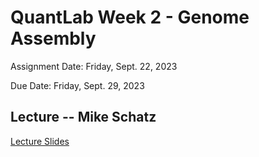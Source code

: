 # QuantLab Week 2 - Genome Assembly

Assignment Date: Friday, Sept. 22, 2023

Due Date: Friday, Sept. 29, 2023

## Lecture -- Mike Schatz

[Lecture Slides](https://www.dropbox.com/scl/fi/xpu9jwqlqdgbdv5b8kwv3/2023.09.21.QBLab.GenomeSequencing.pptx?rlkey=65wan8x0kywpm99b1ehgp0mi0&dl=0)

<!-- ## Homework Assignment

Before you do anything else, make a `week2` directory in your `qbb2023-answers` directory for this assignment. This is where you will be putting and uploading all of your code/plots/etc. for this assignment.

[Homework assignment](https://bxlab.github.io/cmdb-quantbio/assignments/lab/genome_assembly/assignment) -->
